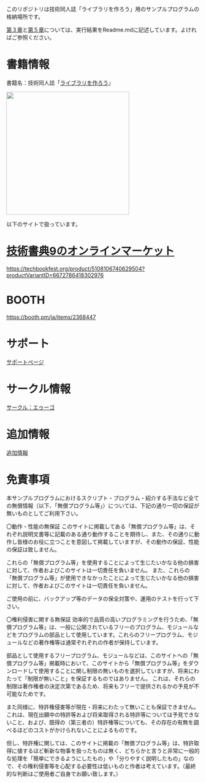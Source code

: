 このリポジトリは技術同人誌「ライブラリを作ろう」用のサンプルプログラムの格納場所です。


[第３章](https://github.com/argama147/make_library/tree/master/C_Makefile)と[第５章](https://github.com/argama147/make_library/tree/master/Cpp)については、実行結果をReadme.mdに記述しています。よければご参照ください。


# 書籍情報

書籍名：技術同人誌「[ライブラリを作ろう](https://techbookfest.org/product/5108106740629504)」

<img src="https://user-images.githubusercontent.com/5881452/92421128-fdee9c00-f1b1-11ea-8878-d7e57143357a.jpg" width="320px">

以下のサイトで扱っています。

# [技術書典9のオンラインマーケット](https://techbookfest.org/market)

https://techbookfest.org/product/5108106740629504?productVariantID=6672786418302976

# BOOTH
https://booth.pm/ja/items/2368447

# サポート

[サポートページ](https://github.com/argama147/make_library/wiki/SupportPage)


# サークル情報

[サークル：エゥーゴ](https://techbookfest.org/organization/43220004)

# 追加情報

[追加情報](https://github.com/argama147/make_library/wiki/%E8%BF%BD%E5%8A%A0%E6%83%85%E5%A0%B1)

# 免責事項
本サンプルプログラムにおけるスクリプト・プログラム・紹介する手法など全ての無償情報（以下、「無償プログラム等」）については、下記の通り一切の保証が無いものとしてご利用下さい。

〇動作・性能の無保証
このサイトに掲載してある「無償プログラム等」は、それぞれ説明文書等に記載のある通り動作することを期待し、また、その通りに動作し皆様のお役に立つことを意図して掲載していますが、その動作の保証、性能の保証は致しません。

これらの「無償プログラム等」を使用することによって生じたいかなる他の損害に対して、作者およびこのサイトは一切責任を負いません。 また、これらの「無償プログラム等」が使用できなかったことによって生じたいかなる他の損害に対して、作者およびこのサイトは一切責任を負いません。

ご使用の前に、バックアップ等のデータの保全対策や、運用のテストを行って下さい。

〇権利侵害に関する無保証
効率的で品質の高いプログラミングを行うため、「無償プログラム等」は、一般に公開されているフリーのプログラム、モジュールなどをプログラムの部品として使用しています。これらのフリープログラム、モジュールなどの著作権等は通常ぞれぞれの作者が保持しています。

部品として使用するフリープログラム、モジュールなどは、このサイトへの「無償プログラム等」掲載時において、このサイトから「無償プログラム等」をダウンロードして使用することに関し制限の無いものを選択していますが、将来にわたって「制限が無いこと」を保証するものではありません。
これは、それらの制限は著作権者の決定次第であるため、将来もフリーで提供されるかの予見が不可能なためです。

また同様に、特許権侵害等が現在・将来にわたって無いことも保証できません。
これは、現在出願中の特許等および将来取得される特許等については予見できないこと、および、既得の（第三者の）特許権等についても、その存在の有無を調べるほどのコストがかけられないことによるものです。

但し、特許権に関しては、このサイトに掲載の「無償プログラム等」は、特許取得に値するほど斬新な物事を扱ったものは無く、どちらかと言うと非常に一般的な処理を「簡単にできるようにしたもの」や「分りやすく説明したもの」なので、その権利侵害等を心配する必要性は低いものと作者は考えています。（最終的な判断はご使用者ご自身でお願い致します。）

